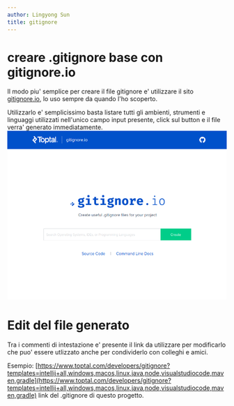 ```yaml
---
author: Lingyong Sun
title: gitignore
---
```

# creare .gitignore base con gitignore.io

Il modo piu' semplice per creare il file gitignore e' utilizzare il sito [gitignore.io](https://www.toptal.com/developers/gitignore), lo uso sempre da quando l'ho scoperto.

Utilizzarlo e' semplicissimo basta listare tutti gli ambienti, strumenti e linguaggi utilizzati nell'unico campo input presente, click sul button e il file verra' generato immediatamente.
![gitignore.io homepage](./gitignoreio.png)

# Edit del file generato
Tra i commenti di intestazione e' presente il link da utilizzare per modificarlo che puo' essere utlizzato anche per condividerlo con colleghi e amici.

Esempio: [https://www.toptal.com/developers/gitignore?templates=intellij+all,windows,macos,linux,java,node,visualstudiocode,maven,gradle](https://www.toptal.com/developers/gitignore?templates=intellij+all,windows,macos,linux,java,node,visualstudiocode,maven,gradle) link del .gitignore di questo progetto.